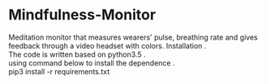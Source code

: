 # Mindfulness-Monitor
Meditation monitor that measures wearers' pulse, breathing rate and gives feedback through a video headset with colors.
Installation . <br/>
The code is written based on python3.5 . <br/>
using command below to install the dependence . <br/>
pip3 install -r requirements.txt  <br/>
